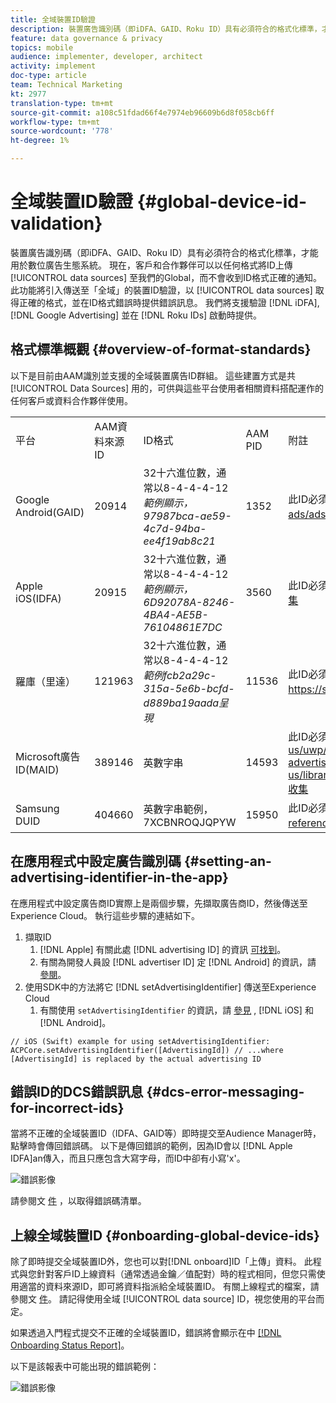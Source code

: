 ```yaml
---
title: 全域裝置ID驗證
description: 裝置廣告識別碼（即iDFA、GAID、Roku ID）具有必須符合的格式化標準，才能用於數位廣告生態系統。 現在，客戶和合作夥伴可以以任何格式將ID上傳至我們的全球資料來源，而不會收到ID格式正確的通知。 此功能將引入傳送至全域資料來源的裝置ID驗證，以取得正確的格式，並會在ID格式錯誤時提供錯誤訊息。 我們將支援iDFA、Google Advertising和Roku ID在啟動時的驗證。
feature: data governance & privacy
topics: mobile
audience: implementer, developer, architect
activity: implement
doc-type: article
team: Technical Marketing
kt: 2977
translation-type: tm+mt
source-git-commit: a108c51fdad66f4e7974eb96609b6d8f058cb6ff
workflow-type: tm+mt
source-wordcount: '778'
ht-degree: 1%

---
```



# 全域裝置ID驗證 {#global-device-id-validation}

裝置廣告識別碼（即iDFA、GAID、Roku ID）具有必須符合的格式化標準，才能用於數位廣告生態系統。 現在，客戶和合作夥伴可以以任何格式將ID上傳 [!UICONTROL data sources] 至我們的Global，而不會收到ID格式正確的通知。 此功能將引入傳送至「全域」的裝置ID驗證，以 [!UICONTROL data sources] 取得正確的格式，並在ID格式錯誤時提供錯誤訊息。 我們將支援驗證 [!DNL iDFA], [!DNL Google Advertising] 並在 [!DNL Roku IDs] 啟動時提供。

## 格式標準概觀 {#overview-of-format-standards}

以下是目前由AAM識別並支援的全域裝置廣告ID群組。 這些建置方式是共 [!UICONTROL Data Sources] 用的，可供與這些平台使用者相關資料搭配運作的任何客戶或資料合作夥伴使用。

<table>
  <tr>
   <td>平台 </td>
   <td>AAM資料來源ID </td>
   <td>ID格式 </td>
   <td>AAM PID </td>
   <td>附註 </td>
  </tr>
  <tr>
   <td>Google Android(GAID)</td>
   <td>20914</td>
   <td>32十六進位數，通常以8-4-4-4-12<em>範例顯示，97987bca-ae59-4c7d-94ba-ee4f19ab8c21<br/> </em> </td>
   <td>1352</td>
   <td>此ID必須以原始／未雜湊／未變更的表單參考- <a href="https://play.google.com/about/monetization-ads/ads/ad-id/">https://play.google.com/about/monetization-ads/ads/ad-id/收集</a></td>
  </tr>
  <tr>
   <td>Apple iOS(IDFA)</td>
   <td>20915</td>
   <td>32十六進位數，通常以8-4-4-4-12 <em>範例顯示，6D92078A-8246-4BA4-AE5B-76104861E7DC<br /> </em> </td>
   <td>3560</td>
   <td>此ID必須以原始／未雜湊／未變更的表單參考- <a href="https://support.apple.com/en-us/HT205223">https://support.apple.com/en-us/HT205223收集</a></td>
  </tr>
  <tr>
   <td>羅庫（里達）</td>
   <td>121963</td>
   <td>32十六進位數，通常以8-4-4-4-12 <em>範例</em><em>fcb2a29c-315a-5e6b-bcfd-d889ba19aada呈現</em></td>
   <td>11536</td>
   <td>此ID必須以原始／未雜湊／未變更的表單參考- <a href="https://sdkdocs.roku.com/display/sdkdoc/Roku+Advertising+Framework">https://sdkdocs.roku.com/display/sdkdoc/Roku+Advertising+Framework收集</a> </td>
  </tr>
  <tr>
   <td>Microsoft廣告ID(MAID)</td>
   <td>389146</td>
   <td>英數字串</td>
   <td>14593</td>
   <td>此ID必須以原始／未雜湊／未變更的表單參考- <a href="https://docs.microsoft.com/en-us/uwp/api/windows.system.userprofile.advertisingmanager.advertisingid">https://docs.microsoft.com/en-us/uwp/api/windows.system.userprofile.advertisingmanager.</a><br/><a href="https://msdn.microsoft.com/en-us/library/windows/apps/windows.system.userprofile.advertisingmanager.advertisingid.aspx">advertisingidhttps://msdn.microsoft.com/en-us/library/windows/apps/windows.system.userprofile.advertisingmanager.advertisingid.aspx收集</a></td>
  </tr>
  <tr>
   <td>Samsung DUID</td>
   <td>404660</td>
   <td>英數字串範例， 7XCBNROQJQPYW</td>
   <td>15950</td>
   <td>此ID必須以原始／未雜湊／未變更的表單參考- <a href="https://developer.samsung.com/tv/develop/api-references/samsung-product-api-references/productinfo-api">https://developer.samsung.com/tv/develop/api-references/samsung-product-api-references/productinfo-api收集</a> </td>
  </tr>
</table>

## 在應用程式中設定廣告識別碼 {#setting-an-advertising-identifier-in-the-app}

在應用程式中設定廣告商ID實際上是兩個步驟，先擷取廣告商ID，然後傳送至Experience Cloud。 執行這些步驟的連結如下。

1. 擷取ID
   1. [!DNL Apple] 有關此處 [!DNL advertising ID] 的資訊 [可找到](https://developer.apple.com/documentation/adsupport/asidentifiermanager)。
   1. 有關為開發人員設 [!DNL advertiser ID] 定 [!DNL Android] 的資訊，請 [參閱](http://www.androiddocs.com/google/play-services/id.html)。
1. 使用SDK中的方法將它 [!DNL setAdvertisingIdentifier] 傳送至Experience Cloud
   1. 有關使用 `setAdvertisingIdentifier` 的資訊，請 [參見](https://aep-sdks.gitbook.io/docs/using-mobile-extensions/mobile-core/identity/identity-api-reference#set-an-advertising-identifier) , [!DNL iOS] 和 [!DNL Android]。

`// iOS (Swift) example for using setAdvertisingIdentifier:`
`ACPCore.setAdvertisingIdentifier([AdvertisingId]) // ...where [AdvertisingId] is replaced by the actual advertising ID`

## 錯誤ID的DCS錯誤訊息  {#dcs-error-messaging-for-incorrect-ids}

當將不正確的全域裝置ID（IDFA、GAID等）即時提交至Audience Manager時，點擊時會傳回錯誤碼。 以下是傳回錯誤的範例，因為ID會以 [!DNL Apple IDFA]an傳入，而且只應包含大寫字母，而ID中卻有小寫&#39;x&#39;。

![錯誤影像](assets/image_4_.png)

請參閱文 [件](https://experienceleague.adobe.com/docs/audience-manager/user-guide/api-and-sdk-code/dcs/dcs-api-reference/dcs-error-codes.html?lang=en#api-and-sdk-code) ，以取得錯誤碼清單。

## 上線全域裝置ID {#onboarding-global-device-ids}

除了即時提交全域裝置ID外，您也可以對[!DNL onboard]ID「上傳」資料。 此程式與您針對客戶ID上線資料（通常透過金鑰／值配對）時的程式相同，但您只需使用適當的資料來源ID，即可將資料指派給全域裝置ID。 有關上線程式的檔案，請參閱文 [件](https://experienceleague.adobe.com/docs/audience-manager/user-guide/implementation-integration-guides/sending-audience-data/batch-data-transfer-process/batch-data-transfer-overview.html?lang=en#implementation-integration-guides)。 請記得使用全域 [!UICONTROL data source] ID，視您使用的平台而定。

如果透過入門程式提交不正確的全域裝置ID，錯誤將會顯示在中 [[!DNL Onboarding Status Report]](https://experienceleague.adobe.com/docs/audience-manager/user-guide/reporting/onboarding-status-report.html?lang=en#reporting)。

以下是該報表中可能出現的錯誤範例：

![錯誤影像](assets/image_5_.png)